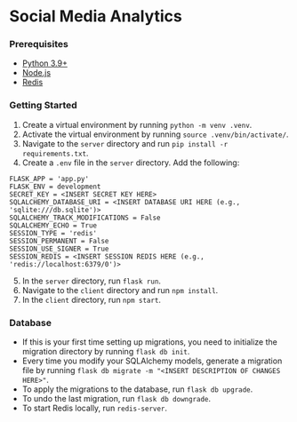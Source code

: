 # Social Media Analytics

### Prerequisites
- [Python 3.9+](https://www.python.org/downloads/)
- [Node.js](https://docs.npmjs.com/downloading-and-installing-node-js-and-npm)
- [Redis](https://redis.io/downloads/)

### Getting Started
1. Create a virtual environment by running `python -m venv .venv`. 
2. Activate the virtual environment by running `source .venv/bin/activate/`.
3. Navigate to the `server` directory and run `pip install -r requirements.txt`.
4. Create a `.env` file in the `server` directory. Add the following:
```
FLASK_APP = 'app.py'
FLASK_ENV = development
SECRET_KEY = <INSERT SECRET KEY HERE>
SQLALCHEMY_DATABASE_URI = <INSERT DATABASE URI HERE (e.g., 'sqlite:///db.sqlite')>
SQLALCHEMY_TRACK_MODIFICATIONS = False
SQLALCHEMY_ECHO = True
SESSION_TYPE = 'redis'
SESSION_PERMANENT = False
SESSION_USE_SIGNER = True
SESSION_REDIS = <INSERT SESSION REDIS HERE (e.g., 'redis://localhost:6379/0')> 
```
5. In the `server` directory, run `flask run`.
6. Navigate to the `client` directory and run `npm install`.
7. In the `client` directory, run `npm start`.

### Database
- If this is your first time setting up migrations, you need to initialize the migration directory by running `flask db init`.
- Every time you modify your SQLAlchemy models, generate a migration file by running `flask db migrate -m "<INSERT DESCRIPTION OF CHANGES HERE>"`.
- To apply the migrations to the database, run `flask db upgrade`.
- To undo the last migration, run `flask db downgrade`.
- To start Redis locally, run `redis-server`.


